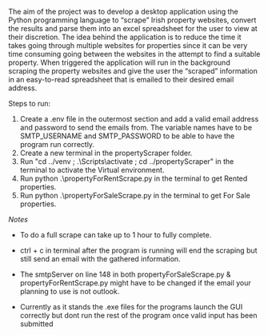 The aim of the project was to develop a desktop application using the Python programming language to “scrape” Irish property websites, convert the results and parse them into an excel spreadsheet for the user to view at their discretion.
The idea behind the application is to reduce the time it takes going through multiple websites for properties since it can be very time consuming going between the websites in the attempt to find a suitable property. When triggered the application will run in the background scraping the property websites and give the user the “scraped” information in an easy-to-read spreadsheet that is emailed to their desired email address.

Steps to run:
1. Create a .env file in the outermost section and add a valid email address and password to send the emails from. 
   The variable names have to be SMTP_USERNAME and SMTP_PASSWORD to be able to have the program run correctly.
2. Create a new terminal in the propertyScraper folder.
3. Run "cd ../venv ; .\Scripts\activate ; cd ../propertyScraper" in the terminal to activate the Virtual environment.
4. Run python .\propertyForRentScrape.py in the terminal to get Rented properties.
5. Run python .\propertyForSaleScrape.py in the terminal to get For Sale properties.

*Notes*
- To do a full scrape can take up to 1 hour to fully complete.

- ctrl + c in terminal after the program is running will end the scraping but still send an email with the gathered information.

- The smtpServer on line 148 in both propertyForSaleScrape.py & propertyForRentScrape.py might have to be changed if the email your planning to 
  use is not outlook.

- Currently as it stands the .exe files for the programs launch the GUI correctly but dont run the rest of the program once valid input has been 
  submitted

